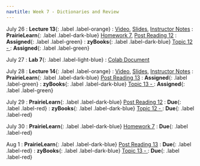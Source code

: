 ```yaml
---
navtitle: Week 7 - Dictionaries and Review
---
```


July 26 
: **Lecture 13**{: .label .label-orange}[](#)
    : [Video](#), [Slides](#), [Instructor Notes](#)
: **PrairieLearn**{: .label .label-dark-blue}  [Homework 7](#), [Post Reading 12](#)
    : **Assigned**{: .label .label-green} 
: **zyBooks**{: .label .label-dark-blue} [Topic 12 - ](#)
    : **Assigned**{: .label .label-green} 

July 27
: **Lab 7**{: .label .label-light-blue}[](#)
    : [Colab Document](#)

July 28
: **Lecture 14**{: .label .label-orange}[](#)
    : [Video](#), [Slides](#), [Instructor Notes](#)
: **PrairieLearn**{: .label .label-dark-blue}  [Post Reading 13](#)
    : **Assigned**{: .label .label-green} 
: **zyBooks**{: .label .label-dark-blue} [Topic 13 - ](#)
    : **Assigned**{: .label .label-green} 

July 29
: **PrairieLearn**{: .label .label-dark-blue}  [Post Reading 12](#)
    : **Due**{: .label .label-red} 
: **zyBooks**{: .label .label-dark-blue} [Topic 12 - ](#)
    : **Due**{: .label .label-red} 

July 30
: **PrairieLearn**{: .label .label-dark-blue}  [Homework 7](#)
    : **Due**{: .label .label-red} 

Aug 1
: **PrairieLearn**{: .label .label-dark-blue}  [Post Reading 13](#)
    : **Due**{: .label .label-red} 
: **zyBooks**{: .label .label-dark-blue} [Topic 13 - ](#)
    : **Due**{: .label .label-red} 

